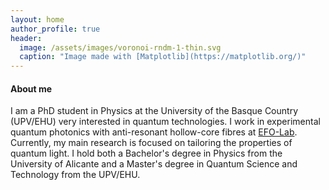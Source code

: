 ```yaml
---
layout: home
author_profile: true
header:
  image: /assets/images/voronoi-rndm-1-thin.svg
  caption: "Image made with [Matplotlib](https://matplotlib.org/)"
---
```


#### About me
I am a PhD student in Physics at the University of the Basque Country (UPV/EHU) very interested in quantum technologies. I work in experimental quantum photonics with anti-resonant hollow-core fibres at [EFO-Lab](https://efo-lab.com/). Currently, my main research is focused on tailoring the properties of quantum light. I hold both a Bachelor's degree in Physics from the University of Alicante and a Master's degree in Quantum Science and Technology from the UPV/EHU.
